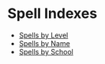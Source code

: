 # Spell Indexes

* [Spells by Level](/SRD/spellcasting/spell_indexes/spells_by_level/)
* [Spells by Name](/SRD/spellcasting/spell_indexes/spells_by_name/)
* [Spells by School](/SRD/spellcasting/spell_indexes/spells_by_school)
